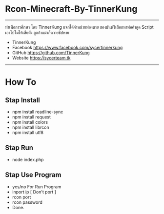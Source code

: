 # Rcon-Minecraft-By-TinnerKung

--------------------------------------------------------
ทำเพือการศึกษา โดย TinnerKung
แจกได้จำหน่ายพ่องตาย
ของมันฟรีเสือกหาพ่อค้าดูด Script เอาไปโมให้เสียตัง
ลูกค้าแม่งก็ควายชิปหาย
- TinnerKung
- Facebook https://www.facebook.com/sycertinnerkung
- GitHub https://github.com/TinnerKung
- Website https://sycerteam.tk
--------------------------------------------------------

# How To
## Stap Install
- npm install readline-sync
- npm install request
- npm install colors
- npm install librcon
- npm install utf8

## Stap Run
- node index.php

## Stap Use Program
- yes/no For Run Program
- inport ip [ Don't port ]
- rcon port
- rcon password
- Done.
